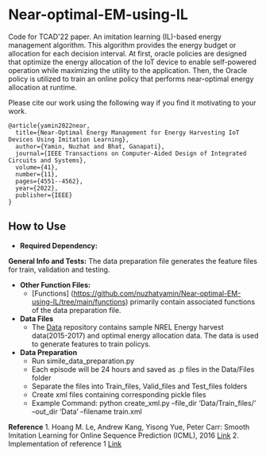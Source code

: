 # Near-optimal-EM-using-IL
Code for TCAD'22 paper. An imitation learning (IL)-based energy management algorithm. This algorithm provides the energy budget or allocation for each decision interval. At first, oracle policies are designed that optimize the energy allocation of the IoT device to enable self-powered operation while maximizing the utility to the application. Then, the Oracle policy is utilized to train an online policy that performs near-optimal energy allocation at runtime. 


Please cite our work using the following way if you find it motivating to your work. 
```
@article{yamin2022near,
  title={Near-Optimal Energy Management for Energy Harvesting IoT Devices Using Imitation Learning},
  author={Yamin, Nuzhat and Bhat, Ganapati},
  journal={IEEE Transactions on Computer-Aided Design of Integrated Circuits and Systems},
  volume={41},
  number={11},
  pages={4551--4562},
  year={2022},
  publisher={IEEE}
}
```
## How to Use
- **Required Dependency:** 
 
 **General Info and Tests:** The data preparation file generates the feature files for train, validation and testing. 
- **Other Function Files:** 
  - [Functions] (https://github.com/nuzhatyamin/Near-optimal-EM-using-IL/tree/main/functions) primarily contain associated functions of the data preparation file.
- **Data Files** 
  - The [Data](https://github.com/nuzhatyamin/Near-optimal-EM-using-IL/tree/main/Data) repository contains sample NREL Energy harvest data(2015-2017) and optimal energy allocation data. The data is used to generate features to train policys.
- **Data Preparation**
  - Run simile_data_preparation.py
  - Each episode will be 24 hours and saved as .p files in the Data/Files folder
  - Separate the files into Train_files, Valid_files and Test_files folders 
  - Create xml files containing corresponding pickle files
  - Example Command: python create_xml.py –file_dir ‘Data/Train_files/’ –out_dir ‘Data’ –filename train.xml
    
 **Reference**
    1. Hoang M. Le, Andrew Kang, Yisong Yue, Peter Carr: Smooth Imitation Learning for Online Sequence Prediction (ICML), 2016 [Link](https://arxiv.org/abs/1606.00968)
    2. Implementation of reference 1 [Link](https://sites.google.com/view/smooth-imitation-learning?pli=1) 
 

